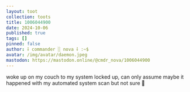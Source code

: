 ```yaml
---
layout: toot
collection: toots
title: 1006044900
date: 2024-10-06
published: true
tags: []
pinned: false
author: ⸸ commander ░ nova ⸸ :~$
avatar: /img/avatar/daemon.jpeg
mastodon: https://mastodon.online/@cmdr_nova/1006044900
---
```


woke up on my couch to my system locked up, can only assume maybe it happened with my automated system scan but not sure 🤔
